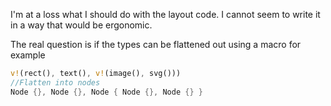 I'm at a loss what I should do with the layout code.
I cannot seem to write it in a way that would be ergonomic.

The real question is if the types can be flattened out using a macro for example

```rust
v!(rect(), text(), v!(image(), svg()))
//Flatten into nodes
Node {}, Node {}, Node { Node {}, Node {} }
```

